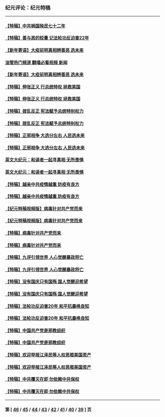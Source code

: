 ### 纪元评论：纪元特稿
---
#### [【特稿】中共祸国殃民七十二年](../../pages/nsc424/n13272607.md?11290330) 
#### [【特稿】善与恶的较量 记法轮功反迫害22年](../../pages/nsc424/n13086597.md?11290330) 
#### [【新年寄语】大疫前明真相辨善恶 选未来](../../pages/nsc424/n12660855.md?11290330) 
#### [油管热门频道 翻墙必看视频 新闻](ok?11290330)
#### [【新年寄语】大疫前明真相辨善恶 选未来](../../pages/nsc424/n12660855.md?11290330) 
#### [【特稿】伸张正义 行总统特权 拯救美国](../../pages/nsc424/n12616806.md?11290330) 
#### [【特稿】伸张正义 行总统特权 拯救美国](../../pages/nsc424/n12616806.md?11290330) 
#### [【特稿】拨乱反正 宪法赋予总统特别权力](../../pages/nsc424/n12598306.md?11290330) 
#### [【特稿】拨乱反正 宪法赋予总统特别权力](../../pages/nsc424/n12598306.md?11290330) 
#### [【特稿】正邪相争 大选分左右 人民选未来](../../pages/nsc424/n12545208.md?11290330) 
#### [【特稿】正邪相争 大选分左右 人民选未来](../../pages/nsc424/n12545208.md?11290330) 
#### [英文大纪元：和读者一起寻真相 无所畏惧](../../pages/nsc424/n12542027.md?11290330) 
#### [英文大纪元：和读者一起寻真相 无所畏惧](../../pages/nsc424/n12542027.md?11290330) 
#### [【特稿】越亲中共疫情越重 防疫有良方](../../pages/nsc424/n12042989.md?11290330) 
#### [【特稿】越亲中共疫情越重 防疫有良方](../../pages/nsc424/n12042989.md?11290330) 
#### [【纪元特稿视频版】病毒针对共产党而来](../../pages/nsc424/n11977328.md?11290330) 
#### [【纪元特稿视频版】病毒针对共产党而来](../../pages/nsc424/n11977328.md?11290330) 
#### [【特稿】病毒针对共产党而来](../../pages/nsc424/n11928818.md?11290330) 
#### [【特稿】病毒针对共产党而来](../../pages/nsc424/n11928818.md?11290330) 
#### [【特稿】九评引领世界 人心觉醒暴政将亡](../../pages/nsc424/n11660496.md?11290330) 
#### [【特稿】九评引领世界 人心觉醒暴政将亡](../../pages/nsc424/n11660496.md?11290330) 
#### [【特稿】没有国庆只有国殇 国人觉醒迎希望](../../pages/nsc424/n11549354.md?11290330) 
#### [【特稿】没有国庆只有国殇 国人觉醒迎希望](../../pages/nsc424/n11549354.md?11290330) 
#### [【特稿】法轮功反迫害20年 和平抗暴唤良知](../../pages/nsc424/n11389135.md?11290330) 
#### [【特稿】法轮功反迫害20年 和平抗暴唤良知](../../pages/nsc424/n11389135.md?11290330) 
#### [【特稿】中国共产党是邪教组织](../../pages/nsc424/n11355551.md?11290330) 
#### [【特稿】中国共产党是邪教组织](../../pages/nsc424/n11355551.md?11290330) 
#### [【特稿】欢迎举报江泽民等人权恶棍美国资产](../../pages/nsc424/n11303040.md?11290330) 
#### [【特稿】欢迎举报江泽民等人权恶棍美国资产](../../pages/nsc424/n11303040.md?11290330) 
#### [【特稿】中共覆灭在即 勿依赖中共保权](../../pages/nsc424/n11278510.md?11290330) 
#### [【特稿】中共覆灭在即 勿依赖中共保权](../../pages/nsc424/n11278510.md?11290330) 

---
#### 第 [ [46](./46.md?11290330) / [45](./45.md?11290330) / [44](./44.md?11290330) / [43](./43.md?11290330) / [42](./42.md?11290330) / [41](./41.md?11290330) / [40](./40.md?11290330) / [39](./39.md?11290330) ] 页
